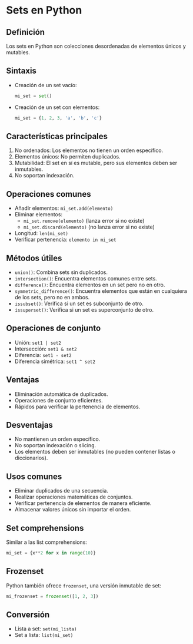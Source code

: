 # Sets en Python

## Definición
Los sets en Python son colecciones desordenadas de elementos únicos y mutables.

## Sintaxis
- Creación de un set vacío:
  ```python
  mi_set = set()
  ```
- Creación de un set con elementos:
  ```python
  mi_set = {1, 2, 3, 'a', 'b', 'c'}
  ```

## Características principales
1. No ordenados: Los elementos no tienen un orden específico.
2. Elementos únicos: No permiten duplicados.
3. Mutabilidad: El set en sí es mutable, pero sus elementos deben ser inmutables.
4. No soportan indexación.

## Operaciones comunes
- Añadir elementos: `mi_set.add(elemento)`
- Eliminar elementos:
  - `mi_set.remove(elemento)` (lanza error si no existe)
  - `mi_set.discard(elemento)` (no lanza error si no existe)
- Longitud: `len(mi_set)`
- Verificar pertenencia: `elemento in mi_set`

## Métodos útiles
- `union()`: Combina sets sin duplicados.
- `intersection()`: Encuentra elementos comunes entre sets.
- `difference()`: Encuentra elementos en un set pero no en otro.
- `symmetric_difference()`: Encuentra elementos que están en cualquiera de los sets, pero no en ambos.
- `issubset()`: Verifica si un set es subconjunto de otro.
- `issuperset()`: Verifica si un set es superconjunto de otro.

## Operaciones de conjunto
- Unión: `set1 | set2`
- Intersección: `set1 & set2`
- Diferencia: `set1 - set2`
- Diferencia simétrica: `set1 ^ set2`

## Ventajas
- Eliminación automática de duplicados.
- Operaciones de conjunto eficientes.
- Rápidos para verificar la pertenencia de elementos.

## Desventajas
- No mantienen un orden específico.
- No soportan indexación o slicing.
- Los elementos deben ser inmutables (no pueden contener listas o diccionarios).

## Usos comunes
- Eliminar duplicados de una secuencia.
- Realizar operaciones matemáticas de conjuntos.
- Verificar pertenencia de elementos de manera eficiente.
- Almacenar valores únicos sin importar el orden.

## Set comprehensions
Similar a las list comprehensions:
```python
mi_set = {x**2 for x in range(10)}
```

## Frozenset
Python también ofrece `frozenset`, una versión inmutable de set:
```python
mi_frozenset = frozenset([1, 2, 3])
```

## Conversión
- Lista a set: `set(mi_lista)`
- Set a lista: `list(mi_set)`